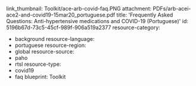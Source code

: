 link_thumbnail: Toolkit/ace-arb-covid-faq.PNG
attachment: PDFs/arb-acei-ace2-and-covid19-15mar20_portuguese.pdf
title: 'Frequently Asked Questions: Anti-hypertensive medications and COVID-19 (Portuguese)'
id: 5196b67d-73c5-45cf-989f-906a519a2377
resource-category:
  - background
resource-language:
  - portuguese
resource-region:
  - global
resource-source:
  - paho
  - rtsl
resource-type:
  - covid19
  - faq
blueprint: Toolkit
